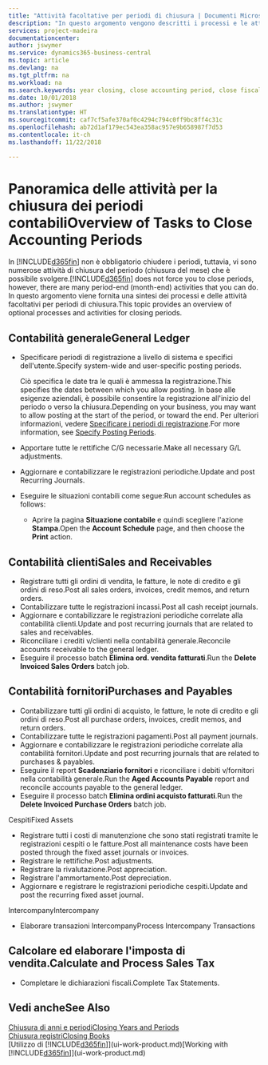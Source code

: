 ```yaml
---
title: "Attività facoltative per periodi di chiusura | Documenti Microsoft"
description: "In questo argomento vengono descritti i processi e le attività facoltativi per la chiusura dei periodi contabili in Business Central."
services: project-madeira
documentationcenter: 
author: jswymer
ms.service: dynamics365-business-central
ms.topic: article
ms.devlang: na
ms.tgt_pltfrm: na
ms.workload: na
ms.search.keywords: year closing, close accounting period, close fiscal year, aging, creditor payments, vendor payments
ms.date: 10/01/2018
ms.author: jswymer
ms.translationtype: HT
ms.sourcegitcommit: caf7cf5afe370af0c4294c794c0ff9bc8ff4c31c
ms.openlocfilehash: ab72d1af179ec543ea358ac957e9b658987f7d53
ms.contentlocale: it-ch
ms.lasthandoff: 11/22/2018

---
```

# <a name="overview-of-tasks-to-close-accounting-periods"></a><span data-ttu-id="47e6d-103">Panoramica delle attività per la chiusura dei periodi contabili</span><span class="sxs-lookup"><span data-stu-id="47e6d-103">Overview of Tasks to Close Accounting Periods</span></span>
<span data-ttu-id="47e6d-104">In [!INCLUDE[d365fin](includes/d365fin_md.md)] non è obbligatorio chiudere i periodi, tuttavia, vi sono numerose attività di chiusura del periodo (chiusura del mese) che è possibile svolgere.</span><span class="sxs-lookup"><span data-stu-id="47e6d-104">[!INCLUDE[d365fin](includes/d365fin_md.md)] does not force you to close periods, however, there are many period-end (month-end) activities that you can do.</span></span> <span data-ttu-id="47e6d-105">In questo argomento viene fornita una sintesi dei processi e delle attività facoltativi per periodi di chiusura.</span><span class="sxs-lookup"><span data-stu-id="47e6d-105">This topic provides an overview of optional processes and activities for closing periods.</span></span>  

## <a name="general-ledger"></a><span data-ttu-id="47e6d-106">Contabilità generale</span><span class="sxs-lookup"><span data-stu-id="47e6d-106">General Ledger</span></span>
* <span data-ttu-id="47e6d-107">Specificare periodi di registrazione a livello di sistema e specifici dell'utente.</span><span class="sxs-lookup"><span data-stu-id="47e6d-107">Specify system-wide and user-specific posting periods.</span></span>  

    <span data-ttu-id="47e6d-108">Ciò specifica le date tra le quali è ammessa la registrazione.</span><span class="sxs-lookup"><span data-stu-id="47e6d-108">This specifies the dates between which you allow posting.</span></span> <span data-ttu-id="47e6d-109">In base alle esigenze aziendali, è possibile consentire la registrazione all'inizio del periodo o verso la chiusura.</span><span class="sxs-lookup"><span data-stu-id="47e6d-109">Depending on your business, you may want to allow posting at the start of the period, or toward the end.</span></span> <span data-ttu-id="47e6d-110">Per ulteriori informazioni, vedere [Specificare i periodi di registrazione](finance-how-specify-posting-periods.md).</span><span class="sxs-lookup"><span data-stu-id="47e6d-110">For more information, see [Specify Posting Periods](finance-how-specify-posting-periods.md).</span></span>  
* <span data-ttu-id="47e6d-111">Apportare tutte le rettifiche C/G necessarie.</span><span class="sxs-lookup"><span data-stu-id="47e6d-111">Make all necessary G/L adjustments.</span></span>  
* <span data-ttu-id="47e6d-112">Aggiornare e contabilizzare le registrazioni periodiche.</span><span class="sxs-lookup"><span data-stu-id="47e6d-112">Update and post Recurring Journals.</span></span>  
  <!--* Process Consolidations-->
* <span data-ttu-id="47e6d-113">Eseguire le situazioni contabili come segue:</span><span class="sxs-lookup"><span data-stu-id="47e6d-113">Run account schedules as follows:</span></span>  
  * <span data-ttu-id="47e6d-114">Aprire la pagina **Situazione contabile** e quindi scegliere l'azione **Stampa**.</span><span class="sxs-lookup"><span data-stu-id="47e6d-114">Open the **Account Schedule** page, and then choose the **Print** action.</span></span>  

## <a name="sales-and-receivables"></a><span data-ttu-id="47e6d-115">Contabilità clienti</span><span class="sxs-lookup"><span data-stu-id="47e6d-115">Sales and Receivables</span></span>
* <span data-ttu-id="47e6d-116">Registrare tutti gli ordini di vendita, le fatture, le note di credito e gli ordini di reso.</span><span class="sxs-lookup"><span data-stu-id="47e6d-116">Post all sales orders, invoices, credit memos, and return orders.</span></span>  
* <span data-ttu-id="47e6d-117">Contabilizzare tutte le registrazioni incassi.</span><span class="sxs-lookup"><span data-stu-id="47e6d-117">Post all cash receipt journals.</span></span>  
* <span data-ttu-id="47e6d-118">Aggiornare e contabilizzare le registrazioni periodiche correlate alla contabilità clienti.</span><span class="sxs-lookup"><span data-stu-id="47e6d-118">Update and post recurring journals that are related to sales and receivables.</span></span>  
* <span data-ttu-id="47e6d-119">Riconciliare i crediti v/clienti nella contabilità generale.</span><span class="sxs-lookup"><span data-stu-id="47e6d-119">Reconcile accounts receivable to the general ledger.</span></span>  
* <span data-ttu-id="47e6d-120">Eseguire il processo batch **Elimina ord. vendita fatturati**.</span><span class="sxs-lookup"><span data-stu-id="47e6d-120">Run the **Delete Invoiced Sales Orders** batch job.</span></span>  

## <a name="purchases-and-payables"></a><span data-ttu-id="47e6d-121">Contabilità fornitori</span><span class="sxs-lookup"><span data-stu-id="47e6d-121">Purchases and Payables</span></span>
* <span data-ttu-id="47e6d-122">Contabilizzare tutti gli ordini di acquisto, le fatture, le note di credito e gli ordini di reso.</span><span class="sxs-lookup"><span data-stu-id="47e6d-122">Post all purchase orders, invoices, credit memos, and return orders.</span></span>  
* <span data-ttu-id="47e6d-123">Contabilizzare tutte le registrazioni pagamenti.</span><span class="sxs-lookup"><span data-stu-id="47e6d-123">Post all payment journals.</span></span>  
* <span data-ttu-id="47e6d-124">Aggiornare e contabilizzare le registrazioni periodiche correlate alla contabilità fornitori.</span><span class="sxs-lookup"><span data-stu-id="47e6d-124">Update and post recurring journals that are related to purchases & payables.</span></span>  
* <span data-ttu-id="47e6d-125">Eseguire il report **Scadenziario fornitori** e riconciliare i debiti v/fornitori nella contabilità generale.</span><span class="sxs-lookup"><span data-stu-id="47e6d-125">Run the **Aged Accounts Payable** report and reconcile accounts payable to the general ledger.</span></span>  
* <span data-ttu-id="47e6d-126">Eseguire il processo batch **Elimina ordini acquisto fatturati**.</span><span class="sxs-lookup"><span data-stu-id="47e6d-126">Run the **Delete Invoiced Purchase Orders** batch job.</span></span>  

<span data-ttu-id="47e6d-127">Cespiti</span><span class="sxs-lookup"><span data-stu-id="47e6d-127">Fixed Assets</span></span>
* <span data-ttu-id="47e6d-128">Registrare tutti i costi di manutenzione che sono stati registrati tramite le registrazioni cespiti o le fatture.</span><span class="sxs-lookup"><span data-stu-id="47e6d-128">Post all maintenance costs have been posted through the fixed asset journals or invoices.</span></span>
* <span data-ttu-id="47e6d-129">Registrare le rettifiche.</span><span class="sxs-lookup"><span data-stu-id="47e6d-129">Post adjustments.</span></span>
* <span data-ttu-id="47e6d-130">Registrare la rivalutazione.</span><span class="sxs-lookup"><span data-stu-id="47e6d-130">Post appreciation.</span></span>
* <span data-ttu-id="47e6d-131">Registrare l'ammortamento.</span><span class="sxs-lookup"><span data-stu-id="47e6d-131">Post depreciation.</span></span>
* <span data-ttu-id="47e6d-132">Aggiornare e registrare le registrazioni periodiche cespiti.</span><span class="sxs-lookup"><span data-stu-id="47e6d-132">Update and post the recurring fixed asset journal.</span></span>

<span data-ttu-id="47e6d-133">Intercompany</span><span class="sxs-lookup"><span data-stu-id="47e6d-133">Intercompany</span></span>
* <span data-ttu-id="47e6d-134">Elaborare transazioni Intercompany</span><span class="sxs-lookup"><span data-stu-id="47e6d-134">Process Intercompany Transactions</span></span>

## <a name="calculate-and-process-sales-tax"></a><span data-ttu-id="47e6d-135">Calcolare ed elaborare l'imposta di vendita.</span><span class="sxs-lookup"><span data-stu-id="47e6d-135">Calculate and Process Sales Tax</span></span>
* <span data-ttu-id="47e6d-136">Completare le dichiarazioni fiscali.</span><span class="sxs-lookup"><span data-stu-id="47e6d-136">Complete Tax Statements.</span></span>  

## <a name="see-also"></a><span data-ttu-id="47e6d-137">Vedi anche</span><span class="sxs-lookup"><span data-stu-id="47e6d-137">See Also</span></span>
[<span data-ttu-id="47e6d-138">Chiusura di anni e periodi</span><span class="sxs-lookup"><span data-stu-id="47e6d-138">Closing Years and Periods</span></span>](year-close-years-periods.md)  
[<span data-ttu-id="47e6d-139">Chiusura registri</span><span class="sxs-lookup"><span data-stu-id="47e6d-139">Closing Books</span></span>](year-close-books.md)  
<span data-ttu-id="47e6d-140">[Utilizzo di [!INCLUDE[d365fin](includes/d365fin_md.md)]](ui-work-product.md)</span><span class="sxs-lookup"><span data-stu-id="47e6d-140">[Working with [!INCLUDE[d365fin](includes/d365fin_md.md)]](ui-work-product.md)</span></span>

